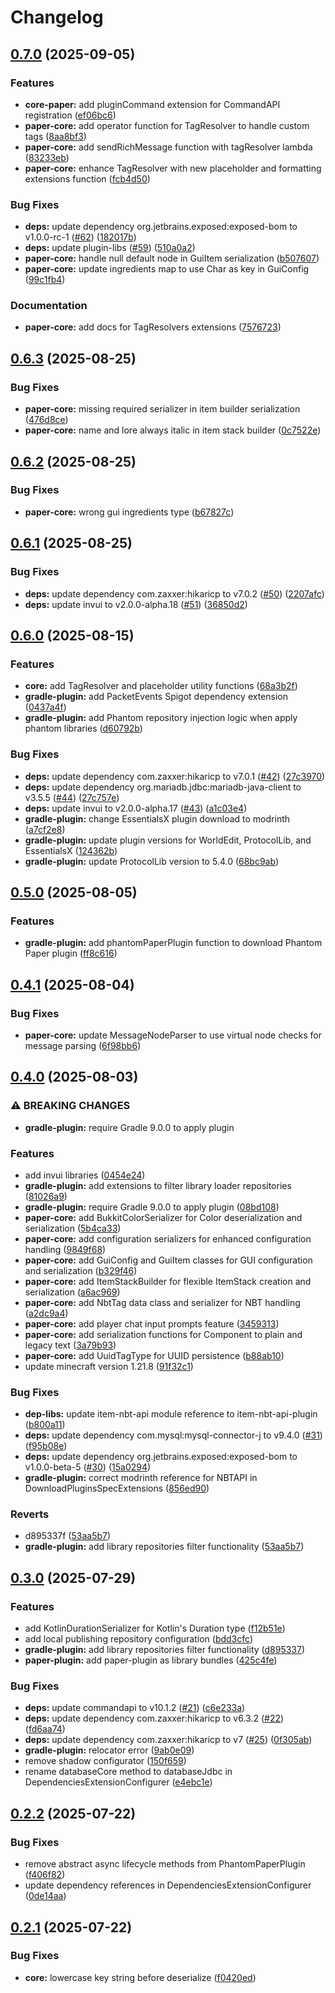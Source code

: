 # Changelog

## [0.7.0](https://github.com/tozydev/phantom/compare/v0.6.3...v0.7.0) (2025-09-05)


### Features

* **core-paper:** add pluginCommand extension for CommandAPI registration ([ef06bc6](https://github.com/tozydev/phantom/commit/ef06bc6e112bb3f2205367c92d9158a0c179dae6))
* **paper-core:** add operator function for TagResolver to handle custom tags ([8aa8bf3](https://github.com/tozydev/phantom/commit/8aa8bf378a4bcbdebac99ade1527f33d0848e643))
* **paper-core:** add sendRichMessage function with tagResolver lambda ([83233eb](https://github.com/tozydev/phantom/commit/83233ebce12016583c4b0e7f506d482a6b4bce5c))
* **paper-core:** enhance TagResolver with new placeholder and formatting extensions function ([fcb4d50](https://github.com/tozydev/phantom/commit/fcb4d50ef30d5c98d4a7419d3c58a0d6345b83f9))


### Bug Fixes

* **deps:** update dependency org.jetbrains.exposed:exposed-bom to v1.0.0-rc-1 ([#62](https://github.com/tozydev/phantom/issues/62)) ([182017b](https://github.com/tozydev/phantom/commit/182017b6d91ce97971eb6840e6280b6f59d8a02d))
* **deps:** update plugin-libs ([#59](https://github.com/tozydev/phantom/issues/59)) ([510a0a2](https://github.com/tozydev/phantom/commit/510a0a23505ebeb2e2b56338fae8ccc4a47da060))
* **paper-core:** handle null default node in GuiItem serialization ([b507607](https://github.com/tozydev/phantom/commit/b507607fe61393daed5a30cf437cf6c7d8b04dfb))
* **paper-core:** update ingredients map to use Char as key in GuiConfig ([99c1fb4](https://github.com/tozydev/phantom/commit/99c1fb4be60c1f3cecc678f339d608c13c15b707))


### Documentation

* **paper-core:** add docs for TagResolvers extensions ([7576723](https://github.com/tozydev/phantom/commit/75767234e2ab5346e4afc058380fac91e7c3cace))

## [0.6.3](https://github.com/tozydev/phantom/compare/v0.6.2...v0.6.3) (2025-08-25)


### Bug Fixes

* **paper-core:** missing required serializer in item builder serialization ([476d8ce](https://github.com/tozydev/phantom/commit/476d8ce0405b29b760417dd72504f78d84e309e5))
* **paper-core:** name and lore always italic in item stack builder ([0c7522e](https://github.com/tozydev/phantom/commit/0c7522e19165847643341545f24df294ca68591f))

## [0.6.2](https://github.com/tozydev/phantom/compare/v0.6.1...v0.6.2) (2025-08-25)


### Bug Fixes

* **paper-core:** wrong gui ingredients type ([b67827c](https://github.com/tozydev/phantom/commit/b67827cbf3c4f4ce43eabb5ce6832c162b6e6295))

## [0.6.1](https://github.com/tozydev/phantom/compare/v0.6.0...v0.6.1) (2025-08-25)


### Bug Fixes

* **deps:** update dependency com.zaxxer:hikaricp to v7.0.2 ([#50](https://github.com/tozydev/phantom/issues/50)) ([2207afc](https://github.com/tozydev/phantom/commit/2207afcf113cb1fa83bd46005d65a8aa3c05574c))
* **deps:** update invui to v2.0.0-alpha.18 ([#51](https://github.com/tozydev/phantom/issues/51)) ([36850d2](https://github.com/tozydev/phantom/commit/36850d22a4cdb94a61829f344222007c92e36227))

## [0.6.0](https://github.com/tozydev/phantom/compare/v0.5.0...v0.6.0) (2025-08-15)


### Features

* **core:** add TagResolver and placeholder utility functions ([68a3b2f](https://github.com/tozydev/phantom/commit/68a3b2f378be88648b3ecac4e3eee646358e4283))
* **gradle-plugin:** add PacketEvents Spigot dependency extension ([0437a4f](https://github.com/tozydev/phantom/commit/0437a4f4900df0313f7727e0914705de0218f978))
* **gradle-plugin:** add Phantom repository injection logic when apply phantom libraries ([d60792b](https://github.com/tozydev/phantom/commit/d60792bcb856448800c83d36ff7f04802b86fa72))


### Bug Fixes

* **deps:** update dependency com.zaxxer:hikaricp to v7.0.1 ([#42](https://github.com/tozydev/phantom/issues/42)) ([27c3970](https://github.com/tozydev/phantom/commit/27c3970fc3d5cb52eb6a217e8f4052f2745e50ec))
* **deps:** update dependency org.mariadb.jdbc:mariadb-java-client to v3.5.5 ([#44](https://github.com/tozydev/phantom/issues/44)) ([27c757e](https://github.com/tozydev/phantom/commit/27c757e16abee20fb997e1b7a03321ccefc6fec1))
* **deps:** update invui to v2.0.0-alpha.17 ([#43](https://github.com/tozydev/phantom/issues/43)) ([a1c03e4](https://github.com/tozydev/phantom/commit/a1c03e4956159039463739a2ca0af6c0ce0c714e))
* **gradle-plugin:** change EssentialsX plugin download to modrinth ([a7cf2e8](https://github.com/tozydev/phantom/commit/a7cf2e87cdd3cef292f80aec61bff14a4ac1070d))
* **gradle-plugin:** update plugin versions for WorldEdit, ProtocolLib, and EssentialsX ([124362b](https://github.com/tozydev/phantom/commit/124362b456600791e6b839a85fb236ac786fdd54))
* **gradle-plugin:** update ProtocolLib version to 5.4.0 ([68bc9ab](https://github.com/tozydev/phantom/commit/68bc9ab44dfd440b75d35bf67746c7ef4e022a9f))

## [0.5.0](https://github.com/tozydev/phantom/compare/v0.4.1...v0.5.0) (2025-08-05)


### Features

* **gradle-plugin:** add phantomPaperPlugin function to download Phantom Paper plugin ([ff8c616](https://github.com/tozydev/phantom/commit/ff8c616007c65714515cf28691cd7ba8e4bbd2ea))

## [0.4.1](https://github.com/tozydev/phantom/compare/v0.4.0...v0.4.1) (2025-08-04)


### Bug Fixes

* **paper-core:** update MessageNodeParser to use virtual node checks for message parsing ([6f98bb6](https://github.com/tozydev/phantom/commit/6f98bb6b0479318300bcc8cab293294b9cabbd46))

## [0.4.0](https://github.com/tozydev/phantom/compare/v0.3.0...v0.4.0) (2025-08-03)


### ⚠ BREAKING CHANGES

* **gradle-plugin:** require Gradle 9.0.0 to apply plugin

### Features

* add invui libraries ([0454e24](https://github.com/tozydev/phantom/commit/0454e2469d347c714b260ee8c96d96ad74623f9e))
* **gradle-plugin:** add extensions to filter library loader repositories ([81026a9](https://github.com/tozydev/phantom/commit/81026a9a82cb8e555c550f8491fc64878513f419))
* **gradle-plugin:** require Gradle 9.0.0 to apply plugin ([08bd108](https://github.com/tozydev/phantom/commit/08bd10886736fca258e0943e5077ae2a7e413a58))
* **paper-core:** add BukkitColorSerializer for Color deserialization and serialization ([5b4ca33](https://github.com/tozydev/phantom/commit/5b4ca339303d8baa275b1e0608cceffaf8c1404f))
* **paper-core:** add configuration serializers for enhanced configuration handling ([9849f68](https://github.com/tozydev/phantom/commit/9849f68e84ef080d1b065cc5f495db447b6c7773))
* **paper-core:** add GuiConfig and GuiItem classes for GUI configuration and serialization ([b329f46](https://github.com/tozydev/phantom/commit/b329f462527a0e920ad3f135edf424ab3e9195da))
* **paper-core:** add ItemStackBuilder for flexible ItemStack creation and serialization ([a6ac969](https://github.com/tozydev/phantom/commit/a6ac96954c38277d9a26ea1eee8989b5927ca061))
* **paper-core:** add NbtTag data class and serializer for NBT handling ([a2dc9a4](https://github.com/tozydev/phantom/commit/a2dc9a4755215021fc3629b6f99d4f86d4781548))
* **paper-core:** add player chat input prompts feature ([3459313](https://github.com/tozydev/phantom/commit/34593134a4c98bc3d780e7925cdf0fd7fa52c19b))
* **paper-core:** add serialization functions for Component to plain and legacy text ([3a79b93](https://github.com/tozydev/phantom/commit/3a79b938c52ef00976b6ba01e084a19d87d75a59))
* **paper-core:** add UuidTagType for UUID persistence ([b88ab10](https://github.com/tozydev/phantom/commit/b88ab10550c131ff01a8607dac9f033f790c20ad))
* update minecraft version 1.21.8 ([91f32c1](https://github.com/tozydev/phantom/commit/91f32c1dcefdc7450a76bec33d919a47fbb1bf57))


### Bug Fixes

* **dep-libs:** update item-nbt-api module reference to item-nbt-api-plugin ([b800a11](https://github.com/tozydev/phantom/commit/b800a111d8b4fd27b5fd8b0296d7a0cf5e71287c))
* **deps:** update dependency com.mysql:mysql-connector-j to v9.4.0 ([#31](https://github.com/tozydev/phantom/issues/31)) ([f95b08e](https://github.com/tozydev/phantom/commit/f95b08ee103d83caa055b75ca2734ec83cea0c39))
* **deps:** update dependency org.jetbrains.exposed:exposed-bom to v1.0.0-beta-5 ([#30](https://github.com/tozydev/phantom/issues/30)) ([15a0294](https://github.com/tozydev/phantom/commit/15a02947c7b984b6f6ad91021298e405cf296fc4))
* **gradle-plugin:** correct modrinth reference for NBTAPI in DownloadPluginsSpecExtensions ([856ed90](https://github.com/tozydev/phantom/commit/856ed90455d3128130fe614a84fad5d6a6e04b28))


### Reverts

* d895337f ([53aa5b7](https://github.com/tozydev/phantom/commit/53aa5b703578090e078073e16990d027f674f6e1))
* **gradle-plugin:** add library repositories filter functionality ([53aa5b7](https://github.com/tozydev/phantom/commit/53aa5b703578090e078073e16990d027f674f6e1))

## [0.3.0](https://github.com/tozydev/phantom/compare/v0.2.2...v0.3.0) (2025-07-29)


### Features

* add KotlinDurationSerializer for Kotlin's Duration type ([f12b51e](https://github.com/tozydev/phantom/commit/f12b51e3c3eb104d1409a4e3651390f85d931fc9))
* add local publishing repository configuration ([bdd3cfc](https://github.com/tozydev/phantom/commit/bdd3cfcf9fffe0362b3d2af48d0c50a414d91c15))
* **gradle-plugin:** add library repositories filter functionality ([d895337](https://github.com/tozydev/phantom/commit/d895337f9b0ddfa469fa5fc3b6518db9b5d727e0))
* **paper-plugin:** add paper-plugin as library bundles ([425c4fe](https://github.com/tozydev/phantom/commit/425c4fe701ed1e9021b6d1201e7d01f269d268df))


### Bug Fixes

* **deps:** update commandapi to v10.1.2 ([#21](https://github.com/tozydev/phantom/issues/21)) ([c6e233a](https://github.com/tozydev/phantom/commit/c6e233a9653f643f857009619bcdbffb21e7c958))
* **deps:** update dependency com.zaxxer:hikaricp to v6.3.2 ([#22](https://github.com/tozydev/phantom/issues/22)) ([fd6aa74](https://github.com/tozydev/phantom/commit/fd6aa748825379563743d86bc4a3ff25bdb389a6))
* **deps:** update dependency com.zaxxer:hikaricp to v7 ([#25](https://github.com/tozydev/phantom/issues/25)) ([0f305ab](https://github.com/tozydev/phantom/commit/0f305ab91417636a94203d5fff28e51a3910dc44))
* **gradle-plugin:** relocator error ([9ab0e09](https://github.com/tozydev/phantom/commit/9ab0e09095e8f9f7f555c38afa88aafdcb25f33a))
* remove shadow configurator ([150f659](https://github.com/tozydev/phantom/commit/150f6595646c4fcfc6afa77d1b0f2848d1445972))
* rename databaseCore method to databaseJdbc in DependenciesExtensionConfigurer ([e4ebc1e](https://github.com/tozydev/phantom/commit/e4ebc1ea76016fb2df14cc75fc34c809cfc27634))

## [0.2.2](https://github.com/tozydev/phantom/compare/v0.2.1...v0.2.2) (2025-07-22)


### Bug Fixes

* remove abstract async lifecycle methods from PhantomPaperPlugin ([f406f82](https://github.com/tozydev/phantom/commit/f406f828d23a7fa12435351b4dc9eb63bcae1ba1))
* update dependency references in DependenciesExtensionConfigurer ([0de14aa](https://github.com/tozydev/phantom/commit/0de14aa115aacdc136248ee09f35d2722e796b3d))

## [0.2.1](https://github.com/tozydev/phantom/compare/v0.2.0...v0.2.1) (2025-07-22)


### Bug Fixes

* **core:** lowercase key string before deserialize ([f0420ed](https://github.com/tozydev/phantom/commit/f0420ed5208c059bd8851002512c7f81c8fbfbf2))
